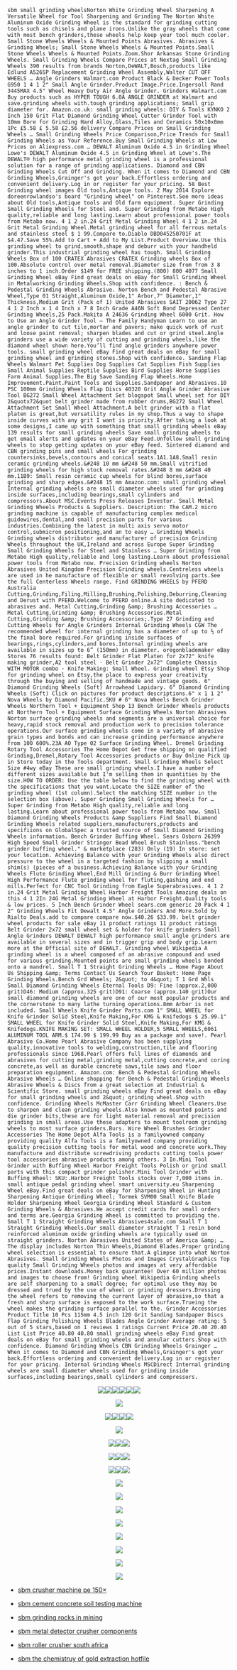 ```
sbm small grinding wheelsNorton White Grinding Wheel Sharpening A Versatile Wheel for Tool Sharpening and Grinding The Norton White Aluminum Oxide Grinding Wheel is the standard for grinding cutting tools such as chisels and plane irons.Unlike the gray wheels that come with most bench grinders,these wheels help keep your tool much cooler. Small Stone Wheels Wheels & Mounted Points Abrasives. Abrasives & Grinding Wheels; Small Stone Wheels Wheels & Mounted Points.Small Stone Wheels Wheels & Mounted Points.Zoom.Shor Arkansas Stone Grinding Wheels. Small Grinding Wheels Compare Prices at Nextag Small Grinding Wheels 390 results from brands Norton,DeWALT,Bosch,products like Edlund A526SP Replacement Grinding Wheel Assembly,Walter CUT OFF WHEELS … Angle Grinders Walmart.com Product Black & Decker Power Tools G950 1 4 1 2" Small Angle Grinder.Product Image.Price.Ingersoll Rand 3445MAX 4.5" Wheel Heavy Duty Air Angle Grinder. Grinders Walmart.com Buy products such as HYPER TOUGH 6.0A ANGLE GRINDER at Walmart and save.grinding wheels with.tough grinding applications; Small grip diameter for. Amazon.co.uk: small grinding wheels: DIY & Tools KYNKO 2 Inch 150 Grit Flat Diamond Grinding Wheel Cutter Grinder Tool with 10mm Bore for Grinding Hard Alloy,Glass,Tiles and Ceramics 50x10x8mm 1Pc £5.58 £ 5.58 £2.56 delivery Compare Prices on Small Grinding Wheels … Small Grinding Wheels Price Comparison,Price Trends for Small Grinding Wheels as Your Reference.Buy Small Grinding Wheels at Low Prices on Aliexpress.com … DEWALT Aluminum Oxide 4.5 in Grinding Wheel Lowe's DEWALT Aluminum Oxide 4.5 in Grinding Wheel at Lowe's.The DEWALT® high performance metal grinding wheel is a professional solution for a range of grinding applications. Diamond and CBN Grinding Wheels Cut Off and Grinding. When it comes to Diamond and CBN Grinding Wheels,Grainger's got your back.Effortless ordering and convenient delivery.Log in or register for your pricing. 58 Best Grinding wheel images Old tools,Antique tools. 2 May 2014 Explore doreenrowlandso's board "Grinding wheel" on Pinterest.See more ideas about Old tools,Antique tools and Old farm equipment. Super Grinding Small Grinding Wheels for Steel and. Super Grinding from Metabo High quality,reliable and long lasting.Learn about professional power tools from Metabo now. 4 1 2 in.24 Grit Metal Grinding Wheel 4 1 2 in.24 Grit Metal Grinding Wheel.Metal grinding wheel for all ferrous metals and stainless steel $ 1 99.Compare to.Diablo DBD045250701F at $4.47.Save 55%.Add to Cart + Add to My List.Product Overview.Use this grinding wheel to grind,smooth,shape and deburr with your handheld grinder.This industrial grinding wheel has tough. Small Grinding Wheels Box of 100 CRATEX Abrasives CRATEX Grinding wheels Box of 100.Absolute control over metal removal.Diameter size from from 3 8 inches to 1 inch.Order $149 for FREE shipping.(800) 800 4077 Small Grinding Wheel eBay Find great deals on eBay for Small Grinding Wheel in Metalworking Grinding Wheels.Shop with confidence. : Bench & Pedestal Grinding Wheels Abrasive. Norton Bench and Pedestal Abrasive Wheel,Type 01 Straight,Aluminum Oxide,1" Arbor,7" Diameter,1" Thickness,Medium Grit (Pack of 1) United Abrasives SAIT 20062 Type 27 4 1 2 Inch x 1 4 Inch x 7 8 Inch Grade A46N Soft Bond Depressed Center Grinding Wheels,25 Pack.Makita A 24636 Grinding Wheel 6000 Grit. How to Use an Angle Grinder Tool — The Family Handyman Learn to use an angle grinder to cut tile,mortar and pavers; make quick work of rust and loose paint removal; sharpen blades and cut or grind steel.Angle grinders use a wide variety of cutting and grinding wheels,like the diamond wheel shown here.You’ll find angle grinders anywhere power tools. small grinding wheel eBay Find great deals on eBay for small grinding wheel and grinding stones.Shop with confidence. Sanding Flap Wheels Walmart Pet Supplies Dog Supplies Cat Supplies Fish Supplies Small Animal Supplies Reptile Supplies Bird Supplies Horse Supplies Farm Animal Supplies.The Big Save Sanding Flap Wheels.Home Improvement.Paint.Paint Tools and Supplies.Sandpaper and Abrasives.10 PSC 100mm Grinding Wheels Flap Discs 40320 Grit Angle Grinder Abrasive Tool BG272 Small Wheel Attachment Set blogspot Small wheel set for DIY 2&quotx72&quot belt grinder made from rubber drums,BG272 Small Wheel Attachment Set Small Wheel Attachment.A belt grinder with a flat platen is great,but versatility rules in my shop.Thus a way to shape inside curves with any grit I want is priority.After taking a look at some designs,I came up with something that small grinding wheels eBay 139 results for small grinding wheels Save small grinding wheels to get email alerts and updates on your eBay Feed.Unfollow small grinding wheels to stop getting updates on your eBay feed. Sintered diamond and CBN grinding pins and small wheels For grinding countersinks,bevels,contours and conical seats.1A1.1A8.Small resin ceramic grinding wheels.&#248 10 mm &#248 50 mm.Small vitrified grinding wheels for high stock removal rates.&#248 8 mm &#248 40 mm.11B9: Small resin ceramic cup wheels for blind bores,surface grinding and sharp edges.&#248 15 mm Amazon.com: small grinding wheel Internal grinding wheels are small diameter wheels used for grinding inside surfaces,including bearings,small cylinders and compressors.About MSC.Events Press Releases Investor. Small Metal Grinding Wheels Products & Suppliers. Description: The CAM.2 micro grinding machine is capable of manufacturing complex medical guidewires,dental,and small precision parts for various industries.Combining the latest in multi axis servo motor control,submicron positioning,and an to easy … Grinding Wheels Grinding wheels distributor and manufacturer of precision Grinding Wheels throughout the UK,Ireland and across Europe Super Grinding Small Grinding Wheels for Steel and Stainless … Super Grinding from Metabo High quality,reliable and long lasting.Learn about professional power tools from Metabo now. Precision Grinding wheels Norton Abrasives United Kingdom Precision Grinding wheels.Centreless wheels are used in he manufacture of flexible or small revolving parts.See the full Centerless Wheels range. Find GRINDING WHEELS by PFERD Australia Cutting,Grinding,Filing,Milling,Brushing,Polishing,Deburring,Cleaning and Derust with PFERD.Welcome to PFERD online.A site dedicated to abrasives and. Metal Cutting,Grinding &amp; Brushing Accessories … Metal Cutting,Grinding &amp; Brushing Accessories.Metal Cutting,Grinding &amp; Brushing Accessories;.Type 27 Grinding and Cutting Wheels for Angle Grinders Internal Grinding Wheels CGW The recommended wheel for internal grinding has a diameter of up to ⅔ of the final bore required.For grinding inside surfaces of bearings,rings,cylinders,and bores.Internal grinding wheels are available in sizes up to 6” (150mm) in diameter. oregonblademaker eBay Stores 76 results found: Belt Grinder Flat Platen for 2x72" knife making grinder,A2 tool steel · Belt Grinder 2x72" Complete Chassis WITH MOTOR combo · Knife Making: Small Wheel. Grinding wheel Etsy Shop for grinding wheel on Etsy,the place to express your creativity through the buying and selling of handmade and vintage goods. 6" Diamond Grinding Wheels (Soft) Arrowhead Lapidary. 6" Diamond Grinding Wheels (Soft) Click on pictures for product descriptions.6" x 1 1 2" Nova Wheels by Diamond Pacific.SKU # 6" Nova Wheels Bench Grinder Wheels Northern Tool + Equipment Shop 13 Bench Grinder Wheels products at Northern Tool + Equipment Surface Grinding Wheels Norton Abrasives Norton surface grinding wheels and segments are a universal choice for heavy,rapid stock removal and production work to precision tolerance operations.Our surface grinding wheels come in a variety of abrasive grain types and bonds and can increase grinding performance anywhere from 100 600%.23A AO Type 02 Surface Grinding Wheel. Dremel Grinding Rotary Tool Accessories The Home Depot Get free shipping on qualified Grinding,Dremel,Rotary Tool Accessories products or Buy Online Pick Up in Store today in the Tools department. Small Grinding Wheels Select Size #4wy eBay These are small grinding wheels.I have a number of different sizes available but I'm selling them in quantities by the size.HOW TO ORDER: Use the table below to find the grinding wheel with the specifications that you want.Locate the SIZE number of the grinding wheel (1st column).Select the matching SIZE number in the selection box (above). Super Grinding Small Grinding Wheels for … Super Grinding from Metabo High quality,reliable and long lasting.Learn about professional power tools from Metabo now. Small Diamond Grinding Wheels Products &amp Suppliers Find Small Diamond Grinding Wheels related suppliers,manufacturers,products and specifiions on GlobalSpec a trusted source of Small Diamond Grinding Wheels information. Bench Grinder Buffing Wheel. Sears Osborn 26399 High Speed Small Grinder Stringer Bead Wheel Brush Stainless."bench grinder buffing wheel." & marketplace (283) Only (19) In store: set your location. Achieving Balance with your Grinding Wheels also direct pressure to the wheel in a targeted fashion by slipping a small shim(s) (pieces of a business.Achieving Balance with your Grinding Wheels Flute Grinding Wheel,End Mill Grinding & Burr Grinding Wheel High Performance Flute grinding wheel for fluting,gashing and end mills.Perfect for CNC Tool Grinding from Eagle Superabrasives. 4 1 2 in.24 Grit Metal Grinding Wheel Harbor Freight Tools Amazing deals on this 4 1 2In 24G Metal Grinding Wheel at Harbor Freight.Quality tools & low prices. 5 Inch Bench Grinder Wheel sears.com generic 20 Pack 4 1 2" Grinding Wheels Fit Dewalt 4.5" Angle Grinders And More.Sold by Rialto Deals.add to compare compare now.$40.26 $33.99. belt grinder wheel products for sale eBay 11 product ratings 11 product ratings Belt Grinder 2x72 small wheel set & holder for knife grinders Small Angle Grinders DEWALT DEWALT high performance small angle grinders are available in several sizes and in trigger grip and body grip.Learn more at the Official site of DEWALT. Grinding wheel Wikipedia A grinding wheel is a wheel composed of an abrasive compound and used for various grinding.Mounted points are small grinding wheels bonded onto a mandrel. Small T 1 Straight Grinding Wheels … Home Page About Us Shipping &amp; Terms Contact Us Search Your Basket: Home Page Grinding Wheels.Bench Grd Wheels; 2&quot; to 4&quot; T 1 Grd Whls Small Diamond Grinding Wheels Eternal Tools D9: Fine (approx.2,000 grit)D46: Medium (approx.325 grit)D91: Coarse (approx.140 grit)Our small diamond grinding wheels are one of our most popular products and the cornerstone to many lathe turning operations.8mm Arbor is not included. Small Wheels Knife Grinder Parts.com 1" SMALL WHEEL for Knife Grinder Solid Steel,Knife Making,For KMG & Knifedogs $ 25.99.1" SMALL WHEEL for Knife Grinder Solid Steel,Knife Making,For KMG & Knifedogs.KNIFE MAKING SET: SMALL WHEEL HOLDER,5 SMALL WHEELS,6061 ALUMINUM TOOL ARM.$ 174.99 $ 199.99 Buy as a package and save!. Pearl Abrasive Co.Home Pearl Abrasive Company has been supplying quality,innovative tools to welding,construction,tile and flooring professionals since 1968.Pearl offers full lines of diamonds and abrasives for cutting metal,grinding metal,cutting concrete,and coring concrete,as well as durable concrete saws,tile saws and floor preparation equipment. Amazon.com: Bench & Pedestal Grinding Wheels Abrasive Wheels … Online shopping for Bench & Pedestal Grinding Wheels Abrasive Wheels & Discs from a great selection at Industrial & Scientific Store. small grinding wheels eBay Find great deals on eBay for small grinding wheels and 2&quot; grinding wheel.Shop with confidence. Grinding Wheels McMaster Carr Grinding Wheel Cleaners.Use to sharpen and clean grinding wheels.Also known as mounted points and die grinder bits,these are for light material removal and precision grinding in small areas.Use these adapters to mount toolroom grinding wheels to most surface grinders.Burs. Wire Wheel Brushes Grinder Accessories The Home Depot Alfa Tools is a familyowned company providing quality Alfa Tools is a familyowned company providing quality precision cutting tools for metal wood and concrete work.They manufacture and distribute screwdriving products cutting tools power tool accessories abrasive products among others. 3 In.Mini Tool Grinder with Buffing Wheel Harbor Freight Tools Polish or grind small parts with this compact grinder polisher.Mini Tool Grinder with Buffing Wheel: SKU:.Harbor Freight Tools stocks over 7,000 items in. small antique pedal grinding wheel smart university.eu Sharpening Wheel eBay.Find great deals on eBay for Sharpening Wheel in Hunting Sharpening Antique Grinding Wheel; Tormek SVM00 Small Knife Blade Holder Sharpening Wheel Georgia Grinding Wheel Standard & Custom Grinding Wheels & Abrasives.We accept credit cards for small orders and terms are.Georgia Grinding Wheel is committed to providing the. Small T 1 Straight Grinding Wheels Abrasives4sale.com Small T 1 Straight Grinding Wheels.Our small diameter straight T 1 resin bond reinforced aluminum oxide grinding wheels are typically used on straight grinders. Norton Abrasives United States of America &amp; … The display includes Norton Thin Wheels,Diamond Blades.Proper grinding wheel selection is essential to ensure that.A glimpse into what Norton Abrasives. Small Grinding Wheels Photos and Images CrystalGraphics Top quality Small Grinding Wheels photos and images at very affordable prices.Instant downloads.Money back guarantee! Over 60 million photos and images to choose from! Grinding wheel Wikipedia Grinding wheels are self sharpening to a small degree; for optimal use they may be dressed and trued by the use of wheel or grinding dressers.Dressing the wheel refers to removing the current layer of abrasive,so that a fresh and sharp surface is exposed to the work surface.Trueing the wheel makes the grinding surface parallel to the. Grinder Accessories Product Title 10 Pcs 115mm 4.5 inch 120 Grit Sanding Sandpaper Discs Flap Grinding Polishing Wheels Blades Angle Grinder Average rating: 5 out of 5 stars,based on 1 reviews 1 ratings Current Price 20.40 20.40 List List Price 40.80 40.80 small grinding wheels eBay Find great deals on eBay for small grinding wheels and annular cutters.Shop with confidence. Diamond Grinding Wheels CBN Grinding Wheels Grainger … When it comes to Diamond and CBN Grinding Wheels,Grainger's got your back.Effortless ordering and convenient delivery.Log in or register for your pricing. Internal Grinding Wheels MSCDirect Internal grinding wheels are small diameter wheels used for grinding inside surfaces,including bearings,small cylinders and compressors. 
```

<div align="center">
  
<a rel="nofollow" href="https://m.shibang-china.com?f=github&k=sbm+small+grinding+wheels"><img src="https://static.shibang-china.com/en/l.png"></a><img src="https://static.shibang-china.com/en/hw.png"><a rel="nofollow" href="https://m.shibang-china.com/product/?f=github&k=sbm+small+grinding+wheels"><img src="https://static.shibang-china.com/en/p.png"></a><a rel="nofollow" href="https://m.shibang-china.com/cases/?f=github&k=sbm+small+grinding+wheels"><img src="https://static.shibang-china.com/en/c.png"></a><a rel="nofollow" href="https://m.shibang-china.com/news/?f=github&k=sbm+small+grinding+wheels"><img src="https://static.shibang-china.com/en/n.png"></a><a rel="nofollow" href="https://m.shibang-china.com?f=github&k=sbm+small+grinding+wheels"><img src="https://static.shibang-china.com/en/m.png"></a>

<a rel="nofollow" href="https://m.shibang-china.com/product/?f=github&k=sbm+small+grinding+wheels"><img src="https://static.shibang-china.com/en/b.jpg"></a>
  
<a rel="nofollow" href="https://m.shibang-china.com/solution-aggregate.html?f=github&k=sbm+small+grinding+wheels"><img src="https://static.shibang-china.com/en/a.jpg"></a><a rel="nofollow" href="https://m.shibang-china.com/solution-mine.html?f=github&k=sbm+small+grinding+wheels"><img src="https://static.shibang-china.com/en/m.jpg"></a><a rel="nofollow" href="https://m.shibang-china.com/solution-mill.html?f=github&k=sbm+small+grinding+wheels"><img src="https://static.shibang-china.com/en/g.jpg"></a><a rel="nofollow" href="https://m.shibang-china.com/solution-epc.html?f=github&k=sbm+small+grinding+wheels"><img src="https://static.shibang-china.com/en/e.jpg"></a>

<a rel="nofollow" href="https://m.shibang-china.com/product/?f=github&k=sbm+small+grinding+wheels"><img src="https://static.shibang-china.com/en/a-p.png"></a>

<a rel="nofollow" href="https://m.shibang-china.com/product/crusher/c6x.html?f=github&k=sbm+small+grinding+wheels"><img src="https://static.shibang-china.com/en/j.jpg"></a><a rel="nofollow" href="https://m.shibang-china.com/product/crusher/ci5x.html?f=github&k=sbm+small+grinding+wheels"><img src="https://static.shibang-china.com/en/i.jpg"></a><a rel="nofollow" href="https://m.shibang-china.com/product/crusher/hst.html?f=github&k=sbm+small+grinding+wheels"><img src="https://static.shibang-china.com/en/c.jpg"></a>

<a rel="nofollow" href="https://m.shibang-china.com/product/mill/mtw.html?f=github&k=sbm+small+grinding+wheels"><img src="https://static.shibang-china.com/en/mtw.jpg"></a><a rel="nofollow" href="https://m.shibang-china.com/product/mill/scm.html?f=github&k=sbm+small+grinding+wheels"><img src="https://static.shibang-china.com/en/scm.jpg"></a><a rel="nofollow" href="https://m.shibang-china.com/product/mill/lm.html?f=github&k=sbm+small+grinding+wheels"><img src="https://static.shibang-china.com/en/lm.jpg"></a>

<a rel="nofollow" href="https://m.shibang-china.com/product/sand/vsi6x.html?f=github&k=sbm+small+grinding+wheels"><img src="https://static.shibang-china.com/en/6x.jpg"></a><a rel="nofollow" href="https://m.shibang-china.com/product/sand/vu.html?f=github&k=sbm+small+grinding+wheels"><img src="https://static.shibang-china.com/en/vu.jpg"></a><a rel="nofollow" href="https://m.shibang-china.com/product/mobile/klun.html?f=github&k=sbm+small+grinding+wheels"><img src="https://static.shibang-china.com/en/k.jpg"></a>

<a rel="nofollow" href="https://m.shibang-china.com/cases/?f=github&k=sbm+small+grinding+wheels"><img src="https://static.shibang-china.com/en/case.png"></a>

<a rel="nofollow" href="https://m.shibang-china.com/cases/aggregate/202.html?f=github&k=sbm+small+grinding+wheels"><img src="https://static.shibang-china.com/en/c-1.jpg"></a>

<a rel="nofollow" href="https://m.shibang-china.com/cases/aggregate/203.html?f=github&k=sbm+small+grinding+wheels"><img src="https://static.shibang-china.com/en/c-2.jpg"></a>

<a rel="nofollow" href="https://m.shibang-china.com/cases/mill/123.html?f=github&k=sbm+small+grinding+wheels"><img src="https://static.shibang-china.com/en/c-3.jpg"></a>

<a rel="nofollow" href="https://m.shibang-china.com/contact_us.html?f=github&k=sbm+small+grinding+wheels"><img src="https://static.shibang-china.com/en/contact.png"></a>

<a rel="nofollow" href="https://swt.shibang-china.com/?f=github&k=sbm+small+grinding+wheels"><img src="https://static.shibang-china.com/en/chat.png"></a>

<a rel="nofollow" href="https://whatsapp.shibangsoft.com/WhatsApp.php?f=github&k=sbm+small+grinding+wheels"><img src="https://static.shibang-china.com/en/whatsapp.png"></a>

<a rel="nofollow" href="https://m.shibang-china.com/?f=github&k=sbm+small+grinding+wheels"><img src="https://static.shibang-china.com/en/website.png"></a>

</div>


* [sbm crusher machine pe 150×](sbm%20crusher%20machine%20pe%20150%C3%97.md)

* [sbm cement concrete soil testing machine](sbm%20cement%20concrete%20soil%20testing%20machine.md)

* [sbm grinding rocks in mining](sbm%20grinding%20rocks%20in%20mining.md)

* [sbm metal detector crusher components](sbm%20metal%20detector%20crusher%20components.md)

* [sbm roller crusher south africa](sbm%20roller%20crusher%20south%20africa.md)

* [sbm the chemistruy of gold extraction hotfile](sbm%20the%20chemistruy%20of%20gold%20extraction%20hotfile.md)